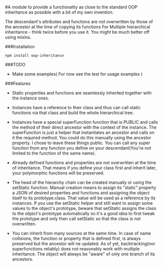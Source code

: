 #A module to provide a functionality as close to the standard OOP inheritance as possible with a bit of my own invention.

The descendant's attributes and functions are not overwritten by those of the ancestor at the time of copying its functions
For Multiple hierarchical inheritance - think twice before you use it. You might be much better off using mixins.

###Installation 
```
npm install oop-inheritance
```


###TODO
- Make some examples( For now see the test for usage examples )

###Features
- Static properties and functions are seamlessly inherited together with the instance ones.

- Instances have a reference to their class and thus can call static functions via that class and build the whole hierarchical tree.

- Instances have a special superFunction function that is PUBLIC and calls the method of their direct ancestor with the context of the instance. The superFunction is just a helper that instantiates an ancestor and calls on it the required method. You could do this manually using the ancestor property. I chose to leave these things public. You can call any super function from any function you define on your descendant(You're not limited to the function of the same name).

- Already defined functions and properties are not overwritten at the time of inheritance. That means if you define your class first and inherit later, your polymorphic functions will be preserved.

- The head of the hierarchy chain can be created manually or using the setStatic function. Manual creation means to assign its "static" property a JSON of desired properties and functions and assigning the object itself to its prototype.class. That value will be used as a reference by its instances. If you use the setStatic helper and still want to assign some values to the object's prototype, beware that setStatic assigns the class to the object's prototype automatically so it's a good idea to first tweak the prototype and only then call setStatic so that the class is not overwritten.

- You can inherit from many sources at the same time. In case of name collisions, the function or property that is defined first, is always preserved but the ancestor will ne updated. As of yet, backtracking(nor superfunctions reliably) does not reasonably work with multiple inheritance. The object will always be "aware" of only one branch of its ancestors.
